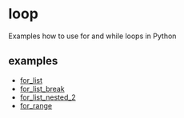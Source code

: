 # loop
Examples how to use for and while loops in Python


## examples
+ [for_list](for_list.ipynb)
+ [for_list_break](for_list_break.ipynb)
+ [for_list_nested_2](for_list_nested_2.ipynb)
+ [for_range](for_range.ipynb)
